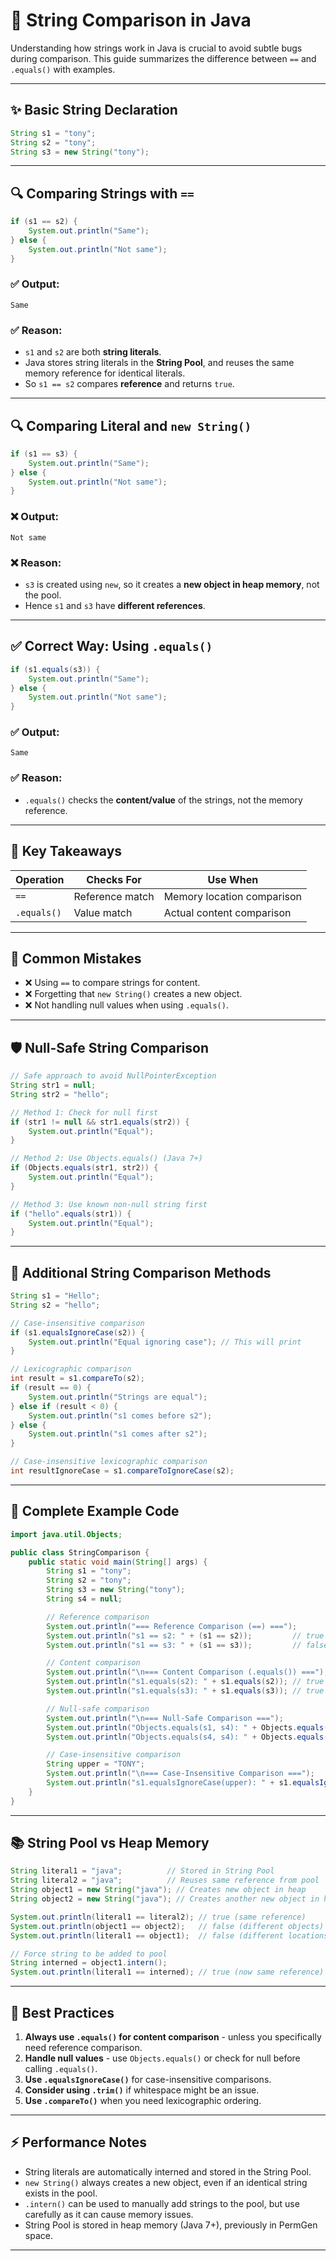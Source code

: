 # 🔁 String Comparison in Java

Understanding how strings work in Java is crucial to avoid subtle bugs during comparison. This guide summarizes the difference between `==` and `.equals()` with examples.

---

## ✨ Basic String Declaration

```java
String s1 = "tony";
String s2 = "tony";
String s3 = new String("tony");
```

---

## 🔍 Comparing Strings with `==`

```java
if (s1 == s2) {
    System.out.println("Same");
} else {
    System.out.println("Not same");
}
```

### ✅ Output:
```
Same
```

### ✅ Reason:
- `s1` and `s2` are both **string literals**.
- Java stores string literals in the **String Pool**, and reuses the same memory reference for identical literals.
- So `s1 == s2` compares **reference** and returns `true`.

---

## 🔍 Comparing Literal and `new String()`

```java
if (s1 == s3) {
    System.out.println("Same");
} else {
    System.out.println("Not same");
}
```

### ❌ Output:
```
Not same
```

### ❌ Reason:
- `s3` is created using `new`, so it creates a **new object in heap memory**, not the pool.
- Hence `s1` and `s3` have **different references**.

---

## ✅ Correct Way: Using `.equals()`

```java
if (s1.equals(s3)) {
    System.out.println("Same");
} else {
    System.out.println("Not same");
}
```

### ✅ Output:
```
Same
```

### ✅ Reason:
- `.equals()` checks the **content/value** of the strings, not the memory reference.

---

## 🧠 Key Takeaways

| Operation   | Checks For      | Use When                   |
|-------------|-----------------|----------------------------|
| `==`        | Reference match | Memory location comparison |
| `.equals()` | Value match     | Actual content comparison  |

---

## 🚫 Common Mistakes

- ❌ Using `==` to compare strings for content.
- ❌ Forgetting that `new String()` creates a new object.
- ❌ Not handling null values when using `.equals()`.

---

## 🛡️ Null-Safe String Comparison

```java
// Safe approach to avoid NullPointerException
String str1 = null;
String str2 = "hello";

// Method 1: Check for null first
if (str1 != null && str1.equals(str2)) {
    System.out.println("Equal");
}

// Method 2: Use Objects.equals() (Java 7+)
if (Objects.equals(str1, str2)) {
    System.out.println("Equal");
}

// Method 3: Use known non-null string first
if ("hello".equals(str1)) {
    System.out.println("Equal");
}
```

---

## 🔧 Additional String Comparison Methods

```java
String s1 = "Hello";
String s2 = "hello";

// Case-insensitive comparison
if (s1.equalsIgnoreCase(s2)) {
    System.out.println("Equal ignoring case"); // This will print
}

// Lexicographic comparison
int result = s1.compareTo(s2);
if (result == 0) {
    System.out.println("Strings are equal");
} else if (result < 0) {
    System.out.println("s1 comes before s2");
} else {
    System.out.println("s1 comes after s2");
}

// Case-insensitive lexicographic comparison
int resultIgnoreCase = s1.compareToIgnoreCase(s2);
```

---

## 🧪 Complete Example Code

```java
import java.util.Objects;

public class StringComparison {
    public static void main(String[] args) {
        String s1 = "tony";
        String s2 = "tony";
        String s3 = new String("tony");
        String s4 = null;

        // Reference comparison
        System.out.println("=== Reference Comparison (==) ===");
        System.out.println("s1 == s2: " + (s1 == s2));         // true
        System.out.println("s1 == s3: " + (s1 == s3));         // false

        // Content comparison
        System.out.println("\n=== Content Comparison (.equals()) ===");
        System.out.println("s1.equals(s2): " + s1.equals(s2)); // true
        System.out.println("s1.equals(s3): " + s1.equals(s3)); // true

        // Null-safe comparison
        System.out.println("\n=== Null-Safe Comparison ===");
        System.out.println("Objects.equals(s1, s4): " + Objects.equals(s1, s4)); // false
        System.out.println("Objects.equals(s4, s4): " + Objects.equals(s4, s4)); // true

        // Case-insensitive comparison
        String upper = "TONY";
        System.out.println("\n=== Case-Insensitive Comparison ===");
        System.out.println("s1.equalsIgnoreCase(upper): " + s1.equalsIgnoreCase(upper)); // true
    }
}
```

---

## 📚 String Pool vs Heap Memory

```java
String literal1 = "java";          // Stored in String Pool
String literal2 = "java";          // Reuses same reference from pool
String object1 = new String("java"); // Creates new object in heap
String object2 = new String("java"); // Creates another new object in heap

System.out.println(literal1 == literal2); // true (same reference)
System.out.println(object1 == object2);   // false (different objects)
System.out.println(literal1 == object1);  // false (different locations)

// Force string to be added to pool
String interned = object1.intern();
System.out.println(literal1 == interned); // true (now same reference)
```

---

## 📌 Best Practices

1. **Always use `.equals()` for content comparison** - unless you specifically need reference comparison.
2. **Handle null values** - use `Objects.equals()` or check for null before calling `.equals()`.
3. **Use `.equalsIgnoreCase()`** for case-insensitive comparisons.
4. **Consider using `.trim()`** if whitespace might be an issue.
5. **Use `.compareTo()`** when you need lexicographic ordering.

---

## ⚡ Performance Notes

- String literals are automatically interned and stored in the String Pool.
- `new String()` always creates a new object, even if an identical string exists in the pool.
- `.intern()` can be used to manually add strings to the pool, but use carefully as it can cause memory issues.
- String Pool is stored in heap memory (Java 7+), previously in PermGen space.

---